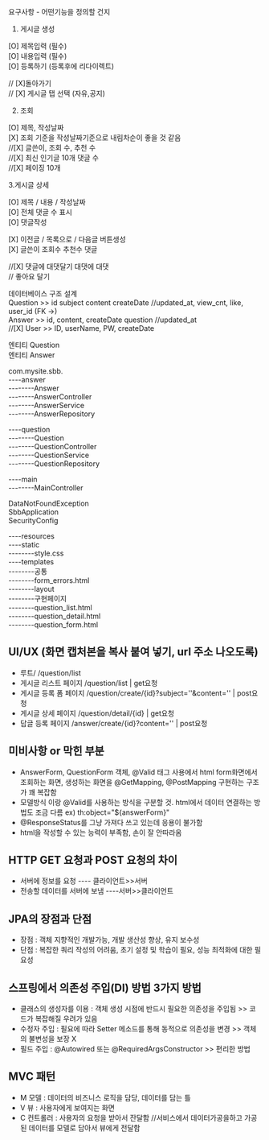 요구사항 - 어떤기능을 정의할 건지 <br>

1. 게시글 생성 <br>

[O] 제목입력 (필수)<br>
[O] 내용입력 (필수)<br>
[O] 등록하기 (등록후에 리다이렉트) <br>

// [X]돌아가기 <br>
// [X] 게시글 탭 선택 (자유,공지) <br>


2. 조회 <br>

[O] 제목,  작성날짜<br>
[X] 조회 기준을 작성날짜기준으로 내림차순이 좋을 것 같음<br>
//[X] 글쓴이, 조회 수, 추천 수 <br>
//[X] 최신 인기글 10개 댓글 수  <br>
//[X] 페이징 10개  <br>


3.게시글 상세 <br>

[O] 제목 / 내용 / 작성날짜  <br>
[O] 전체 댓글 수 표시  <br>
[O] 댓글작성 <br>

[X] 이전글 / 목록으로 / 다음글 버튼생성 <br>
[X] 글쓴이 조회수 추천수 댓글   <br>

//[X] 댓글에 대댓달기 대댓에 대댓   <br>
// 좋아요 달기   <br>


데이터베이스 구조 설계 <br>
Question >> id subject content createDate  //updated_at, view_cnt, like, user_id (FK →) <br>
Answer >> id, content, createDate question //updated_at <br>
//[X] User >> ID, userName, PW, createDate <br>

엔티티 Question <br>
엔티티 Answer <br>



com.mysite.sbb. <br>
----answer <br>
--------Answer <br>
--------AnswerController <br>
--------AnswerService <br>
--------AnswerRepository <br>
    
----question <br>
--------Question  <br>
--------QuestionController <br>
--------QuestionService <br>
--------QuestionRepository <br>
  
----main <br>
--------MainController    <br>

DataNotFoundException <br>
SbbApplication <br>
SecurityConfig <br>

----resources<br>
----static<br>
--------style.css <br>
----templates <br>
--------공통 <br>
--------form_errors.html <br>
--------layout <br>
--------구현페이지 <br>
--------question_list.html <br>
--------question_detail.html <br>
--------question_form.html <br>

## UI/UX (화면 캡처본을 복사 붙여 넣기, url 주소 나오도록)
- 루트/                /question/list   
- 게시글 리스트 페이지  /question/list    | get요청
- 게시글 등록 폼 페이지 /question/create/{id}?subject=''&content=''  | post요청
- 게시글 상세 페이지    /question/detail/{id} | get요청 
- 답글 등록 페이지      /answer/create/{id}?content='' | post요청

## 미비사항 or 막힌 부분
- AnswerForm, QuestionForm 객체, @Valid 태그 사용에서 html form화면에서 조회하는 화면, 생성하는 화면을 @GetMapping,    @PostMapping 구현하는 구조가 꽤 복잡함
- 모델방식 이랑 @Valid를 사용하는 방식을 구분할 것. html에서 데이터 연결하는 방법도 조금 다름 ex) th:object="${answerForm}"
- @ResponseStatus를 그냥 가져다 쓰고 있는데 응용이 불가함
- html을 작성할 수 있는 능력이 부족함, 손이 잘 안따라옴

## HTTP GET 요청과 POST 요청의 차이
- 서버에 정보를 요청 ---- 클라이언트>>서버
- 전송할 데이터를 서버에 보냄 ----서버>>클라이언트

## JPA의 장점과 단점
- 장점 : 객체 지향적인 개발가능, 개발 생산성 향상, 유지 보수성
- 단점 : 복잡한 쿼리 작성의 어려움, 초기 설정 및 학습이 필요, 성능 최적화에 대한 필요성

## 스프링에서 의존성 주입(DI) 방법 3가지 방법
- 클래스의 생성자를 이용 : 객체 생성 시점에 반드시 필요한 의존성을 주입됨 >> 코드가 복잡해질 우려가 있음
- 수정자 주입 : 필요에 따라 Setter 메소드를 통해 동적으로 의존성을 변경 >> 객체의 불변성을 보장 X
- 필드 주입 : @Autowired 또는 @RequiredArgsConstructor >> 편리한 방법


## MVC 패턴
- M 모델 :  데이터의 비즈니스 로직을 담당, 데이터를 담는 틀
- V 뷰 : 사용자에게 보여지는 화면 
- C 컨트롤러 : 사용자의 요청을 받아서 잔달함 //서비스에서 데이터가공을하고 가공된 데이터를 모델로 담아서 뷰에게 전달함
